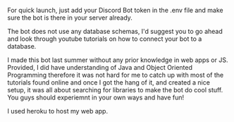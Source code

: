 For quick launch, just add your Discord Bot token in the .env file and make sure the bot is there in your server already.

The bot does not use any database schemas, I'd suggest you to go ahead and look through youtube tutorials on how to connect your bot to a database.

I made this bot last summer without any prior knowledge in web apps or JS. Provided, I did have understanding of Java and Object Oriented Programming therefore it was
not hard for me to catch up with most of the tutorials found online and once I got the hang of it, and created a nice setup, it was all about searching for libraries
to make the bot do cool stuff. You guys should experiemnt in your own ways and have fun!

I used heroku to host my web app.
